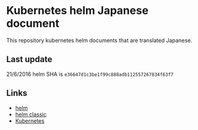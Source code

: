 # Kubernetes helm Japanese document

This repository kubernetes helm documents that are translated Japanese.

## Last update

21/6/2016
helm SHA is `e36647d1c3be1f99c888adb112557267834f63f7`

## Links
* [helm](https://github.com/kubernetes/helm)
* [helm classic](https://github.com/helm/helm)
* [Kubernetes](https://github.com/kubernetes/kubernetes)
